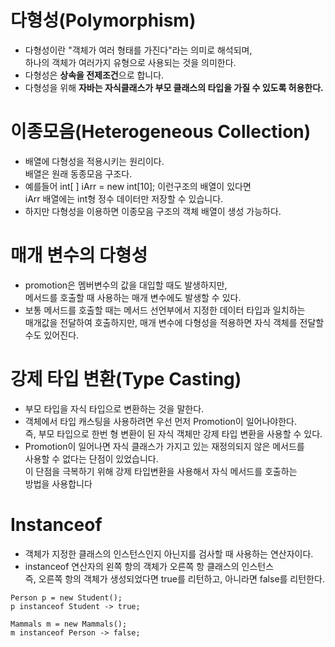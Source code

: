 # 다형성(Polymorphism)
- 다형성이란 "객체가 여러 형태를 가진다"라는 의미로 해석되며,    
하나의 객체가 여러가지 유형으로 사용되는 것을 의미한다.
- 다형성은 **상속을 전제조건**으로 합니다.
- 다형성을 위해 **자바는 자식클래스가 부모 클래스의 타입을 가질 수 있도록 허용한다.**

# 이종모음(Heterogeneous Collection)
- 배열에 다형성을 적용시키는 원리이다.   
배열은 원래 동종모음 구조다.
- 예를들어 int[ ] iArr = new int[10]; 이런구조의 배열이 있다면   
iArr 배열에는 int형 정수 데이터만 저장할 수 있습니다.
- 하지만 다형성을 이용하면 이종모음 구조의 객체 배열이 생성 가능하다.

# 매개 변수의 다형성
- promotion은 멤버변수의 값을 대입할 때도 발생하지만,   
메서드를 호출할 때 사용하는 매개 변수에도 발생할 수 있다.
- 보통 메서드를 호출할 때는 메서드 선언부에서 지정한 데이터 타입과 일치하는   
매개값을 전달하여 호출하지만, 매개 변수에 다형성을 적용하면 자식 객체를 전달할 수도 있어진다.

# 강제 타입 변환(Type Casting)
- 부모 타입을 자식 타입으로 변환하는 것을 말한다.
- 객체에서 타입 캐스팅을 사용하려면 우선 먼저 Promotion이 일어나야한다.   
즉, 부모 타입으로 한번 형 변환이 된 자식 객체만 강제 타입 변환을 사용할 수 있다.
- Promotion이 일어나면 자식 클래스가 가지고 있는 재정의되지 않은 메서드를    
사용할 수 없다는 단점이 있었습니다.    
이 단점을 극복하기 위해 강제 타입변환을 사용해서 자식 메서드를 호출하는    
방법을 사용합니다

# Instanceof
- 객체가 지정한 클래스의 인스턴스인지 아닌지를 검사할 때 사용하는 연산자이다.
- instanceof 연산자의 왼쪽 항의 객체가 오른쪽 항 클래스의 인스턴스   
즉, 오른쪽 항의 객체가 생성되었다면 true를 리턴하고, 아니라면 false를 리턴한다.
```
Person p = new Student();
p instanceof Student -> true;

Mammals m = new Mammals();
m instanceof Person -> false;
```


















